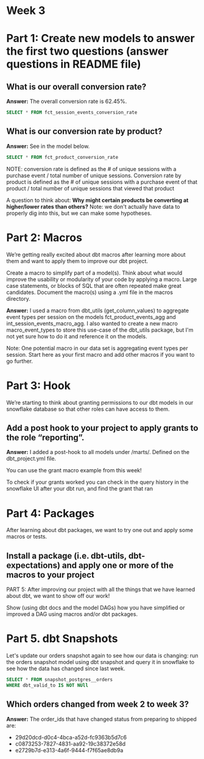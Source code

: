 # Week 3

# Part 1: Create new models to answer the first two questions (answer questions in README file)

## What is our overall conversion rate?
**Answer:** The overall conversion rate is 62.45%. 

```sql
SELECT * FROM fct_session_events_conversion_rate
```


## What is our conversion rate by product?
**Answer:** See in the model below. 

```sql
SELECT * FROM fct_product_conversion_rate
```

NOTE: conversion rate is defined as the # of unique sessions with a purchase event / total number of unique sessions. Conversion rate by product is defined as the # of unique sessions with a purchase event of that product / total number of unique sessions that viewed that product

A question to think about: **Why might certain products be converting at higher/lower rates than others?**
Note: we don't actually have data to properly dig into this, but we can make some hypotheses. 

# Part 2: Macros
We’re getting really excited about dbt macros after learning more about them and want to apply them to improve our dbt project. 

Create a macro to simplify part of a model(s). Think about what would improve the usability or modularity of your code by applying a macro. Large case statements, or blocks of SQL that are often repeated make great candidates. Document the macro(s) using a .yml file in the macros directory.

**Answer:** I used a macro from dbt_utils (get_column_values) to aggregate event types per session on the models fct_product_events_agg and int_session_events_macro_agg. I also wanted to create a new macro macro_event_types to store this use-case of the dbt_utils package, but I'm not yet sure how to do it and reference it on the models. 

Note: One potential macro in our data set is aggregating event types per session. Start here as your first macro and add other macros if you want to go further.

# Part 3: Hook
We’re starting to think about granting permissions to our dbt models in our snowflake database so that other roles can have access to them.

## Add a post hook to your project to apply grants to the role “reporting”. 
**Answer:** I added a post-hook to all models under /marts/. Defined on the dbt_project.yml file. 

You can use the grant macro example from this week!

To check if your grants worked you can check in the query history in the snowflake UI after your dbt run, and find the grant that ran

# Part 4: Packages
After learning about dbt packages, we want to try one out and apply some macros or tests.

## Install a package (i.e. dbt-utils, dbt-expectations) and apply one or more of the macros to your project

PART 5: After improving our project with all the things that we have learned about dbt, we want to show off our work!

Show (using dbt docs and the model DAGs) how you have simplified or improved a DAG using macros and/or dbt packages.

# Part 5. dbt Snapshots

Let's update our orders snapshot again to see how our data is changing: run the orders snapshot model using dbt snapshot and query it in snowflake to see how the data has changed since last week. 

```sql
SELECT * FROM snapshot_postgres__orders
WHERE dbt_valid_to IS NOT NUll
```

## Which orders changed from week 2 to week 3? 

**Answer:** The order_ids that have changed status from preparing to shipped are: 
* 29d20dcd-d0c4-4bca-a52d-fc9363b5d7c6
* c0873253-7827-4831-aa92-19c38372e58d
* e2729b7d-e313-4a6f-9444-f7f65ae8db9a